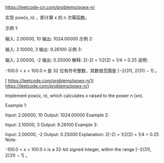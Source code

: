 [ https://leetcode-cn.com/problems/powx-n/ ](https://leetcode-cn.com/problems/powx-n/ )


实现 pow(x, n) ，即计算 x 的 n 次幂函数。

示例 1:

输入: 2.00000, 10
输出: 1024.00000
示例 2:

输入: 2.10000, 3
输出: 9.26100
示例 3:

输入: 2.00000, -2
输出: 0.25000
解释: 2(-2) = 1/2(2) = 1/4 = 0.25
说明:

-100.0 < x < 100.0
n 是 32 位有符号整数，其数值范围是 [−2(31), 2(31) − 1] 。

[ https://leetcode.com/problems/powx-n/]( https://leetcode.com/problems/powx-n/)


Implement pow(x, n), which calculates x raised to the power n (xn).

Example 1:

Input: 2.00000, 10
Output: 1024.00000
Example 2:

Input: 2.10000, 3
Output: 9.26100
Example 3:

Input: 2.00000, -2
Output: 0.25000
Explanation:  2(-2) = 1/2(2) = 1/4 = 0.25
Note:

-100.0 < x < 100.0
n is a 32-bit signed integer, within the range [−2(31), 2(31) − 1] 。